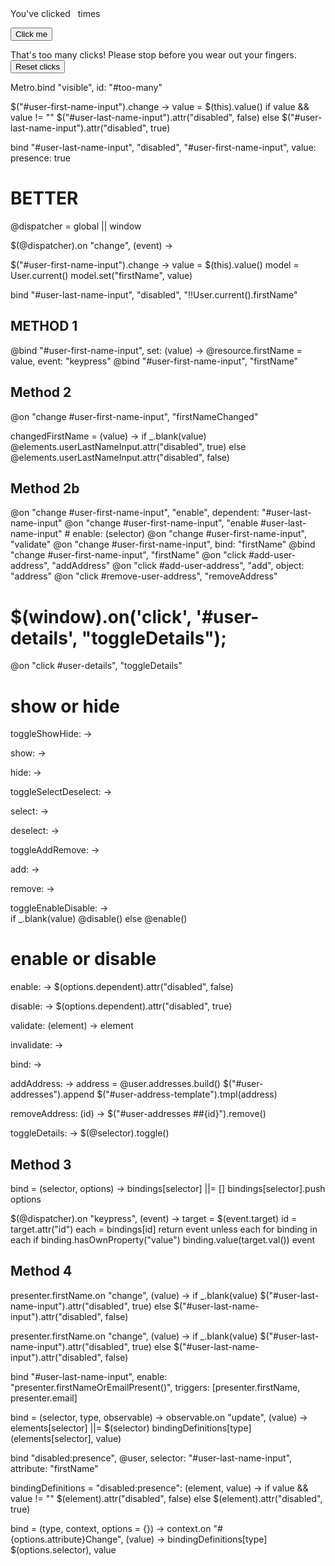 <div>You've clicked <span data-bind="text: numberOfClicks">&nbsp;</span> times</div>
 
<button data-bind="click: registerClick, enable: !hasClickedTooManyTimes()">Click me</button>
 
<div id='too-many' data-bind="visible: hasClickedTooManyTimes">
    That's too many clicks! Please stop before you wear out your fingers.
    <button data-bind="click: function() { numberOfClicks(0) }">Reset clicks</button>
</div>

Metro.bind "visible", id: "#too-many"

$("#user-first-name-input").change ->
  value = $(this).value()
  if value && value != ""
    $("#user-last-name-input").attr("disabled", false)
  else
    $("#user-last-name-input").attr("disabled", true)

bind "#user-last-name-input", "disabled", "#user-first-name-input", value: presence: true

# BETTER
@dispatcher = global || window

$(@dispatcher).on "change", (event) ->
  

$("#user-first-name-input").change ->
  value = $(this).value()
  model = User.current()
  model.set("firstName", value)

bind "#user-last-name-input", "disabled", "!!User.current().firstName"

## METHOD 1

@bind "#user-first-name-input", set: (value) -> @resource.firstName = value, event: "keypress"
@bind "#user-first-name-input", "firstName"

## Method 2

@on "change #user-first-name-input", "firstNameChanged"

changedFirstName = (value) ->
  if _.blank(value)
    @elements.userLastNameInput.attr("disabled", true)
  else
    @elements.userLastNameInput.attr("disabled", false)
    
## Method 2b

@on "change #user-first-name-input", "enable", dependent: "#user-last-name-input"
@on "change #user-first-name-input", "enable #user-last-name-input" # enable: (selector)
@on "change #user-first-name-input", "validate"
@on "change #user-first-name-input", bind: "firstName"
@bind "change #user-first-name-input", "firstName"
@on "click #add-user-address", "addAddress"
@on "click #add-user-address", "add", object: "address"
@on "click #remove-user-address", "removeAddress"
# $(window).on('click', '#user-details', "toggleDetails");
@on "click #user-details", "toggleDetails"

# show or hide
toggleShowHide: ->
  
show: ->
  
hide: ->
  
toggleSelectDeselect: ->
  
select: ->
  
deselect: ->
  
toggleAddRemove: ->
  
add: ->
  
remove: ->
  
toggleEnableDisable: ->  
  if _.blank(value)
    @disable()
  else
    @enable()

# enable or disable
enable: ->
  $(options.dependent).attr("disabled", false)
    
disable: ->
  $(options.dependent).attr("disabled", true)
    
validate: (element) ->
  element
  
invalidate: ->
  
bind: ->
  
addAddress: ->
  address = @user.addresses.build()
  $("#user-addresses").append $("#user-address-template").tmpl(address)
  
removeAddress: (id) ->
  $("#user-addresses ##{id}").remove()
  
toggleDetails: ->
  $(@selector).toggle()

## Method 3

bind  = (selector, options) ->
  bindings[selector] ||= []
  bindings[selector].push options
  
$(@dispatcher).on "keypress", (event) ->
  target  = $(event.target)
  id      = target.attr("id")
  each    = bindings[id]
  return event unless each
  for binding in each
    if binding.hasOwnProperty("value")
      binding.value(target.val())
  event
  
## Method 4

presenter.firstName.on "change", (value) ->
  if _.blank(value)
    $("#user-last-name-input").attr("disabled", true)
  else
    $("#user-last-name-input").attr("disabled", false)
    
presenter.firstName.on "change", (value) ->
  if _.blank(value)
    $("#user-last-name-input").attr("disabled", true)
  else
    $("#user-last-name-input").attr("disabled", false)
  
bind "#user-last-name-input", enable: "presenter.firstNameOrEmailPresent()", triggers: [presenter.firstName, presenter.email]

bind  = (selector, type, observable) ->
  observable.on "update", (value) ->
    elements[selector] ||= $(selector)
    bindingDefinitions[type](elements[selector], value)

bind "disabled:presence", @user, selector: "#user-last-name-input", attribute: "firstName"

bindingDefinitions =
  "disabled:presence": (element, value) ->
    if value && value != ""
      $(element).attr("disabled", false)
    else
      $(element).attr("disabled", true)
      
bind = (type, context, options = {}) ->
  context.on "#{options.attribute}Change", (value) ->
    bindingDefinitions[type] $(options.selector), value